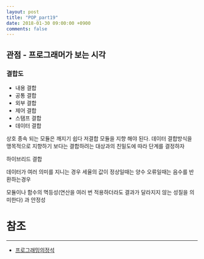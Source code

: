 ```yaml
---
layout: post
title: "POP_part19"
date: 2018-01-30 09:00:00 +0900
comments: false
---
```


## 관점 - 프로그래머가 보는 시각

### 결합도

* 내용 결합
* 공통 결합
* 외부 결합
* 제어 결합
* 스탬프 결합
* 데이터 결합

상호 종속 되는 모듈은 깨지기 쉽다 저결합 모듈을 지향 해야 된다. 
데이터 결합방식을 맹목적으로 지향하기 보다는 결합하려는 대상과의 친밀도에 따라 단계를 결정하자

하이브리드 결합

데이터가 여러 의미를 지니는 경우 세율의 값이 정상일때는 양수 오류일때는 음수를 반환하는경우

모듈이나 함수의 멱등성(연산을 여러 번 적용하더라도 결과가 달라지지 않는 성질을 의미한다) 과 안정성



# 참조
-----
* [프로그래밍의정석](http://www.yes24.com/24/Goods/55254076?Acode=101)
